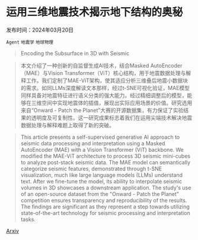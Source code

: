 # 运用三维地震技术揭示地下结构的奥秘

发布时间：2024年03月20日

`Agent` `地震学` `地球物理`

> Encoding the Subsurface in 3D with Seismic

> 本文介绍了一种创新的自监督生成AI技术，结合Masked AutoEncoder（MAE）与Vision Transformer（ViT）核心结构，用于地震数据处理与解释工作。我们定制了MAE-ViT架构，使其适应分析三维叠后地震小数据块的需求。如同LLMs深度解读文本那样，经过t-SNE可视化验证，MAE模型同样具备对地震特征进行语义分类的强大能力。经过精细调整后的模型，能够在三维空间中实现地震体的插值，展现出实际应用场景的价值。研究选用来自“Onward - Patch the Planet”大赛的开源数据集，有力保证了实验结果的透明度及可复制性。这一研究成果标志着我们在运用尖端技术解决地震数据处理与解释难题上取得了新的突破。

> This article presents a self-supervised generative AI approach to seismic data processing and interpretation using a Masked AutoEncoder (MAE) with a Vision Transformer (ViT) backbone. We modified the MAE-ViT architecture to process 3D seismic mini-cubes to analyze post-stack seismic data. The MAE model can semantically categorize seismic features, demonstrated through t-SNE visualization, much like large language models (LLMs) understand text. After we fine-tune the model, its ability to interpolate seismic volumes in 3D showcases a downstream application. The study's use of an open-source dataset from the "Onward - Patch the Planet" competition ensures transparency and reproducibility of the results. The findings are significant as they represent a step towards utilizing state-of-the-art technology for seismic processing and interpretation tasks.

[Arxiv](https://arxiv.org/abs/2403.13593)